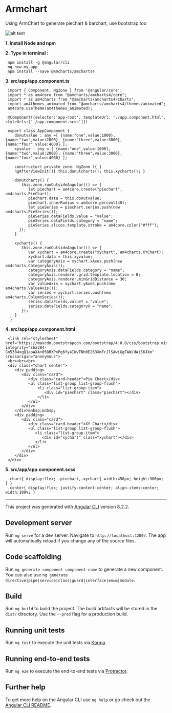 # Armchart

Using ArmChart to generate piechart & barchart, use bootstrap too

![alt text](https://user-images.githubusercontent.com/57636419/69479704-57602700-0e3b-11ea-9102-5a702644379b.JPG)

<b>1. Install Node and npm</b>

<b>2. Type in terminal : </b>
  
     npm install -g @angular/cli
     ng new my-app
     npm install --save @amcharts/amcharts4
     
<b>3. src/app/app.component.ts</b>
  
     import { Component, NgZone } from '@angular/core';
     import * as am4core from "@amcharts/amcharts4/core";
     import * as am4charts from "@amcharts/amcharts4/charts";
     import am4themes_animated from "@amcharts/amcharts4/themes/animated";
     am4core.useTheme(am4themes_animated);

     @Component({selector:'app-root', templateUrl: './app.component.html', styleUrls:['./app.component.scss']})

     export class AppComponent {
        donutvalue : any =[ {name:"one",value:1000}, {name:"two",value:2000}, {name:"three",value:3000}, {name:"four",value:4000} ];
        xyvalue : any = [ {name:"one",value:1000}, {name:"two",value:2000}, {name:"three",value:3000}, {name:"four",value:4000} ];

        constructor( private zone: NgZone ){ }
        ngAfterViewInit(){ this.donutcharts(); this.xycharts(); }

        donutcharts() {
           this.zone.runOutsideAngular(() => {
              let piechart = am4core.create("piechart", am4charts.PieChart);
              piechart.data = this.donutvalue; 
              piechart.innerRadius = am4core.percent(40);
              let pieSeries = piechart.series.push(new am4charts.PieSeries());
              pieSeries.dataFields.value = "value";
              pieSeries.dataFields.category = "name";
              pieSeries.slices.template.stroke = am4core.color("#fff");
          });
        }

        xycharts() {
           this.zone.runOutsideAngular(() => {
              var xychart = am4core.create("xychart", am4charts.XYChart);
              xychart.data = this.xyvalue;           
              var categoryAxis = xychart.xAxes.push(new am4charts.CategoryAxis());
              categoryAxis.dataFields.category = "name";
              categoryAxis.renderer.grid.template.location = 0;
              categoryAxis.renderer.minGridDistance = 30;    
              var valueAxis = xychart.yAxes.push(new am4charts.ValueAxis());
              var series = xychart.series.push(new am4charts.ColumnSeries());
              series.dataFields.valueY = "value";
              series.dataFields.categoryX = "name";
           });
        }
      }
     
<b>4. src/app/app.component.html</b>

     <link rel="stylesheet" href="https://maxcdn.bootstrapcdn.com/bootstrap/4.0.0/css/bootstrap.min.css" integrity="sha384-Gn5384xqQ1aoWXA+058RXPxPg6fy4IWvTNh0E263XmFcJlSAwiGgFAW/dAiS6JXm" crossorigin="anonymous">
     <br><br><br>
     <div class="chart center">
        <div padding>
           <div class="card">
              <div class="card-header">Pie Chart</div>
              <ul class="list-group list-group-flush">
                  <li class="list-group-item">
                     <div id="piechart" class="piechart"></div>
                  </li>
              </ul>
           </div>
        </div>&nbsp;&nbsp;
        <div padding>
           <div class="card">
              <div class="card-header">XY Chart</div>
              <ul class="list-group list-group-flush">
                 <li class="list-group-item">
                    <div id="xychart" class="xychart"></div>
                 </li>
              </ul>
           </div>
        </div>   
     </div>
     
<b>5. src/app/app.component.scss</b>

     .chart{ display:flex; .piechart,.xychart{ width:450px; height:300px; } } 
     .center{ display:flex; justify-content:center; align-items:center; width:100%; }    
          

---------------------------------------------------------------------------------------------------------

This project was generated with [Angular CLI](https://github.com/angular/angular-cli) version 8.2.2.

## Development server

Run `ng serve` for a dev server. Navigate to `http://localhost:4200/`. The app will automatically reload if you change any of the source files.

## Code scaffolding

Run `ng generate component component-name` to generate a new component. You can also use `ng generate directive|pipe|service|class|guard|interface|enum|module`.

## Build

Run `ng build` to build the project. The build artifacts will be stored in the `dist/` directory. Use the `--prod` flag for a production build.

## Running unit tests

Run `ng test` to execute the unit tests via [Karma](https://karma-runner.github.io).

## Running end-to-end tests

Run `ng e2e` to execute the end-to-end tests via [Protractor](http://www.protractortest.org/).

## Further help

To get more help on the Angular CLI use `ng help` or go check out the [Angular CLI README](https://github.com/angular/angular-cli/blob/master/README.md).
